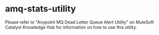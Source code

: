 # amq-stats-utility

Please refer to "Anypoint MQ Dead Letter Queue Alert Utility" on MuleSoft Catalyst Knowledge Hub for information on how to use this utility.
